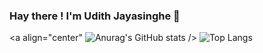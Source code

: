 ### Hay there ! I'm Udith Jayasinghe 👋

<a align="center" ![Anurag's GitHub stats](https://github-readme-stats.vercel.app/api?username=udith97&theme=dark&show_icons=true) />
![Top Langs](https://github-readme-stats.vercel.app/api/top-langs/?username=udith97&layout=compact)



<!--
**udith97/udith97** is a ✨ _special_ ✨ repository because its `README.md` (this file) appears on your GitHub profile.

Here are some ideas to get you started:

- 🔭 I’m currently working on ...
- 🌱 I’m currently learning ...
- 👯 I’m looking to collaborate on ...
- 🤔 I’m looking for help with ...
- 💬 Ask me about ...
- 📫 How to reach me: ...
- 😄 Pronouns: ...
- ⚡ Fun fact: ...
-->
